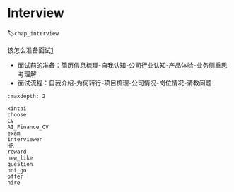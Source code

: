 # Interview
:label:`chap_interview`

该怎么准备面试[1]

- 面试前的准备：简历信息梳理-自我认知-公司行业认知-产品体验-业务侧重思考理解
- 面试流程：自我介绍-为何转行-项目梳理-公司情况-岗位情况-请教问题

```toc
:maxdepth: 2

xintai
choose
CV
AI_Finance_CV
exam
interviewer
HR
reward
new_like
question
not_go
offer
hire

```

[1]: https://zhuanlan.zhihu.com/p/60372396
